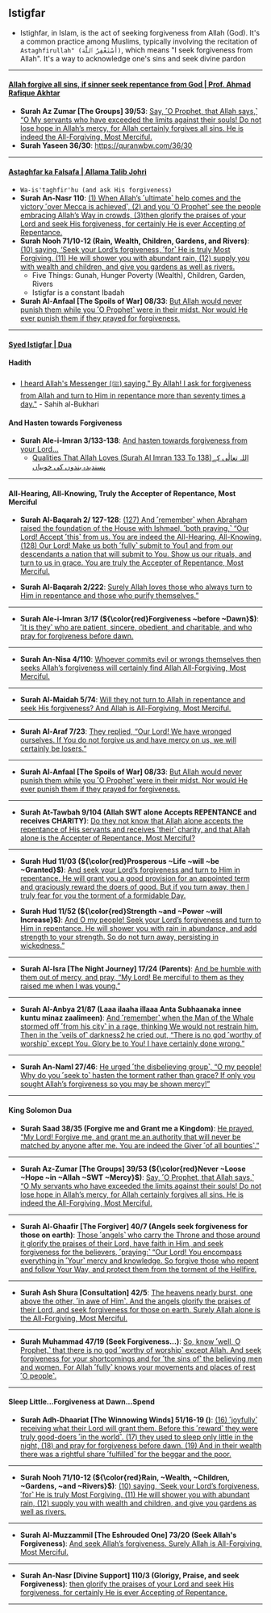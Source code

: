## Istigfar
* Istighfar, in Islam, is the act of seeking forgiveness from Allah (God). It's a common practice among Muslims, typically involving the recitation of `Astaghfirullah" (أَسْتَغْفِرُ ٱللَّٰهَ)`, which means "I seek forgiveness from Allah". It's a way to acknowledge one's sins and seek divine pardon

***

#### [Allah forgive all sins, if sinner seek repentance from God | Prof. Ahmad Rafique Akhtar](https://www.youtube.com/watch?v=X1WIFFwQri8)
* __Surah Az Zumar [The Groups] 39/53__: [Say, ˹O Prophet, that Allah says,˺ “O My servants who have exceeded the limits against their souls! Do not lose hope in Allah’s mercy, for Allah certainly forgives all sins. He is indeed the All-Forgiving, Most Merciful.](https://quran.com/39/53)
* __Surah Yaseen 36/30__: https://quranwbw.com/36/30

***

#### [Astaghfar ka Falsafa | Allama Talib Johri](https://www.youtube.com/watch?v=6vCzVfdPNMs&t=16s)
* `Wa-is'taghfir'hu (and ask His forgiveness)`
* __Surah An-Nasr 110__: [(1) When Allah’s ˹ultimate˺ help comes and the victory ˹over Mecca is achieved˺, (2) and you ˹O Prophet˺ see the people embracing Allah’s Way in crowds, (3)then glorify the praises of your Lord and seek His forgiveness, for certainly He is ever Accepting of Repentance.](https://quranwbw.com/110)
* __Surah Nooh 71/10-12 (Rain, Wealth, Children, Gardens, and Rivers)__: [(10) saying, ‘Seek your Lord’s forgiveness, ˹for˺ He is truly Most Forgiving. (11) He will shower you with abundant rain, (12) supply you with wealth and children, and give you gardens as well as rivers.](https://quranwbw.com/71#10-12)
    * Five Things: Gunah, Hunger Poverty (Wealth), Children, Garden,  Rivers
    * Istigfar is a constant Ibadah
* __Surah Al-Anfaal [The Spoils of War] 08/33__: [But Allah would never punish them while you ˹O Prophet˺ were in their midst. Nor would He ever punish them if they prayed for forgiveness.](https://quranwbw.com/8#33)

***

#### [Syed Istigfar | Dua](https://www.youtube.com/shorts/WaEOEiUQHL4)

#### Hadith
* [I heard Allah's Messenger (ﷺ) saying." By Allah! I ask for forgiveness from Allah and turn to Him in repentance more than seventy times a day."](https://sunnah.com/bukhari:6307) - Sahih al-Bukhari

#### And Hasten towards Forgiveness
* __Surah Ale-i-Imran 3/133-138__: [And hasten towards forgiveness from your Lord...](https://quranwbw.com/3#133-138)
   * [Qualities That Allah Loves (Surah Al Imran 133 To 138)اللہ تعالٰی کے پسندیدہ بندوں کی خوبیاں](https://www.youtube.com/watch?v=ZILqqDCJYAw)

***

#### All-Hearing, All-Knowing, Truly the Accepter of Repentance, Most Merciful

* __Surah Al-Baqarah 2/ 127-128__: [(127) And ˹remember˺ when Abraham raised the foundation of the House with Ishmael, ˹both praying,˺ “Our Lord! Accept ˹this˺ from us. You are indeed the All-Hearing, All-Knowing. (128) Our Lord! Make us both ˹fully˺ submit to You1 and from our descendants a nation that will submit to You. Show us our rituals, and turn to us in grace. You are truly the Accepter of Repentance, Most Merciful.](https://quranwbw.com/2/127-128)

* __Surah Al-Baqarah 2/222__: [Surely Allah loves those who always turn to Him in repentance and those who purify themselves.”](https://quranwbw.com/2/222)

***

* __Surah Ale-i-Imran 3/17 (${\color{red}Forgiveness ~before ~Dawn}$)__: [˹It is they˺ who are patient, sincere, obedient, and charitable, and who pray for forgiveness before dawn.](https://quranwbw.com/3/17)

***

* __Surah An-Nisa 4/110__: [Whoever commits evil or wrongs themselves then seeks Allah’s forgiveness will certainly find Allah All-Forgiving, Most Merciful.](https://quranwbw.com/4/110)

***

* __Surah Al-Maidah 5/74__: [Will they not turn to Allah in repentance and seek His forgiveness? And Allah is All-Forgiving, Most Merciful.](https://quranwbw.com/5/74)

***

* __Surah Al-Araf 7/23__: [They replied, “Our Lord! We have wronged ourselves. If You do not forgive us and have mercy on us, we will certainly be losers.”](https://quranwbw.com/7/23)

***

* __Surah Al-Anfaal [The Spoils of War] 08/33__: [But Allah would never punish them while you ˹O Prophet˺ were in their midst. Nor would He ever punish them if they prayed for forgiveness.](https://quranwbw.com/8#33)

***

* __Surah At-Tawbah 9/104 (Allah SWT alone Accepts REPENTANCE and receives CHARITY)__: [Do they not know that Allah alone accepts the repentance of His servants and receives ˹their˺ charity, and that Allah alone is the Accepter of Repentance, Most Merciful?](https://quranwbw.com/9/104)

***

* __Surah Hud 11/03 (${\color{red}Prosperous ~Life ~will ~be ~Granted}$)__: [And seek your Lord’s forgiveness and turn to Him in repentance. He will grant you a good provision for an appointed term and graciously reward the doers of good. But if you turn away, then I truly fear for you the torment of a formidable Day.](https://quranwbw.com/11#3)


* __Surah Hud 11/52 (${\color{red}Strength ~and ~Power ~will Increase}$)__: [And O  my people! Seek your Lord’s forgiveness and turn to Him in repentance. He will shower you with rain in abundance, and add strength to your strength. So do not turn away, persisting in wickedness.”](https://quranwbw.com/11#52)

***

* __Surah Al-Isra [The Night Journey] 17/24 (Parents)__: [And be humble with them out of mercy, and pray, “My Lord! Be merciful to them as they raised me when I was young.”](https://quranwbw.com/17/24)

***

* __Surah Al-Anbya 21/87 (Laaa ilaaha illaaa Anta Subhaanaka innee kuntu minaz zaalimeen)__: [And ˹remember˺ when the Man of the Whale stormed off ˹from his city˺ in a rage, thinking We would not restrain him. Then in the ˹veils of˺ darkness2 he cried out, “There is no god ˹worthy of worship˺ except You. Glory be to You! I have certainly done wrong.”](https://quranwbw.com/21/87)

***

* __Surah An-Naml 27/46__: [He urged ˹the disbelieving group˺, “O my people! Why do you ˹seek to˺ hasten the torment rather than grace? If only you sought Allah’s forgiveness so you may be shown mercy!”](https://quranwbw.com/27/46)

***

#### King Solomon Dua
* __Surah Saad 38/35 (Forgive me and Grant me a Kingdom)__: [He prayed, “My Lord! Forgive me, and grant me an authority that will never be matched by anyone after me. You are indeed the Giver ˹of all bounties˺.”](https://quranwbw.com/38/35)

***

* __Surah Az-Zumar [The Groups] 39/53 (${\color{red}Never ~Loose ~Hope ~in ~Allah ~SWT ~Mercy}$)__: [Say, ˹O Prophet, that Allah says,˺ “O My servants who have exceeded the limits against their souls! Do not lose hope in Allah’s mercy, for Allah certainly forgives all sins. He is indeed the All-Forgiving, Most Merciful.](https://quranwbw.com/39/53)

***

* __Surah Al-Ghaafir [The Forgiver] 40/7 (Angels seek forgiveness for those on earth)__: [Those ˹angels˺ who carry the Throne and those around it glorify the praises of their Lord, have faith in Him, and seek forgiveness for the believers, ˹praying:˺ “Our Lord! You encompass everything in ˹Your˺ mercy and knowledge. So forgive those who repent and follow Your Way, and protect them from the torment of the Hellfire.](https://quranwbw.com/40#7)

***

* __Surah Ash Shura [Consultation] 42/5__: [The heavens nearly burst, one above the other, ˹in awe of Him˺. And the angels glorify the praises of their Lord, and seek forgiveness for those on earth. Surely Allah alone is the All-Forgiving, Most Merciful.](https://quranwbw.com/42#5)

***

* __Surah Muhammad 47/19 (Seek Forgiveness...)__: [So, know ˹well, O  Prophet,˺ that there is no god ˹worthy of worship˺ except Allah. And seek forgiveness for your shortcomings and for ˹the sins of˺ the believing men and women. For Allah ˹fully˺ knows your movements and places of rest ˹O people˺.](https://quranwbw.com/47/19)

***

#### Sleep Little...Forgiveness at Dawn...Spend

* __Surah Adh-Dhaariat [The Winnowing Winds] 51/16-19 ()__: [(16) ˹joyfully˺ receiving what their Lord will grant them. Before this ˹reward˺ they were truly good-doers ˹in the world˺. (17) they used to sleep only little in the night, (18) and pray for forgiveness before dawn. (19) And in their wealth there was a rightful share ˹fulfilled˺ for the beggar and the poor.](https://quranwbw.com/51/16-19)

***

* __Surah Nooh 71/10-12 (${\color{red}Rain, ~Wealth, ~Children, ~Gardens, ~and ~Rivers}$)__: [(10) saying, ‘Seek your Lord’s forgiveness, ˹for˺ He is truly Most Forgiving. (11) He will shower you with abundant rain, (12) supply you with wealth and children, and give you gardens as well as rivers.](https://quranwbw.com/71#10-12)

***

* __Surah Al-Muzzammil [The Eshrouded One] 73/20 (Seek Allah's Forgiveness)__: [And seek Allah’s forgiveness. Surely Allah is All-Forgiving, Most Merciful.](https://quranwbe.com/73/20)

***

* __Surah An-Nasr [Divine Support] 110/3 (Glorigy, Praise, and seek Forgiveness)__: [then glorify the praises of your Lord and seek His forgiveness, for certainly He is ever Accepting of Repentance.](https://quranwbw.com/110)

*** 
